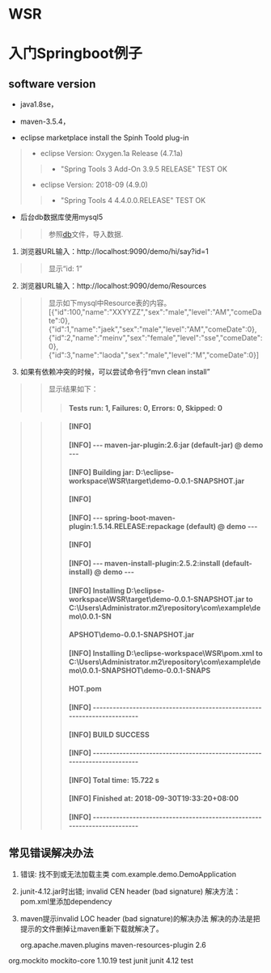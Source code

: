 # WSR
# 入门Springboot例子

## software version 
* java1.8se， 
* maven-3.5.4，

* eclipse marketplace install the Spinh Toold plug-in 
> + eclipse Version: Oxygen.1a Release (4.7.1a) 
> > - "Spring Tools 3 Add-On 3.9.5 RELEASE"         TEST OK
> + eclipse Version: 2018-09 (4.9.0)    
> > - "Spring Tools 4 4.4.0.0.RELEASE"               TEST OK
* 后台db数据库使用mysql5
>> [db]: https://github.com/kingsir25/WSR/blob/master/dbinstall/create.txt "dbinstall/create.txt"
>> 参照[db]文件，导入数据.

1. 浏览器URL输入：http://localhost:9090/demo/hi/say?id=1
>> 显示“id: 1”

2. 浏览器URL输入：http://localhost:9090/demo/Resources
>> 显示如下mysql中Resource表的内容。
>> [{"id":100,"name":"XXYYZZ","sex":"male","level":"AM","comeDate":0},{"id":1,"name":"jaek","sex":"male","level":"AM","comeDate":0},{"id":2,"name":"meinv","sex":"female","level":"sse","comeDate":0},{"id":3,"name":"laoda","sex":"male","level":"M","comeDate":0}]

3. 如果有依赖冲突的时候，可以尝试命令行“mvn clean install”
>> 显示结果如下：
>>> #### Tests run: 1, Failures: 0, Errors: 0, Skipped: 0

>>> #### [INFO]
>>> #### [INFO] --- maven-jar-plugin:2.6:jar (default-jar) @ demo ---
>>> #### [INFO] Building jar: D:\eclipse-workspace\WSR\target\demo-0.0.1-SNAPSHOT.jar
>>> #### [INFO]
>>> #### [INFO] --- spring-boot-maven-plugin:1.5.14.RELEASE:repackage (default) @ demo ---
>>> #### [INFO]
>>> #### [INFO] --- maven-install-plugin:2.5.2:install (default-install) @ demo ---
>>> #### [INFO] Installing D:\eclipse-workspace\WSR\target\demo-0.0.1-SNAPSHOT.jar to C:\Users\Administrator\.m2\repository\com\example\demo\0.0.1-SN
>>> #### APSHOT\demo-0.0.1-SNAPSHOT.jar
>>> #### [INFO] Installing D:\eclipse-workspace\WSR\pom.xml to C:\Users\Administrator\.m2\repository\com\example\demo\0.0.1-SNAPSHOT\demo-0.0.1-SNAPS
>>> #### HOT.pom
>>> #### [INFO] ------------------------------------------------------------------------
>>> #### [INFO] BUILD SUCCESS
>>> #### [INFO] ------------------------------------------------------------------------
>>> #### [INFO] Total time: 15.722 s
>>> #### [INFO] Finished at: 2018-09-30T19:33:20+08:00
>>> #### [INFO] ------------------------------------------------------------------------

## 常见错误解决办法
1. 错误: 找不到或无法加载主类 com.example.demo.DemoApplication

2. junit-4.12.jar时出错; invalid CEN header (bad signature)
解决方法：pom.xml里添加dependency

3. maven提示invalid LOC header (bad signature)的解决办法
解决的办法是把提示的文件删掉让maven重新下载就解决了。

	<dependency>   
	 <groupId>org.apache.maven.plugins</groupId>    
	 <artifactId>maven-resources-plugin</artifactId>    
	 <version>2.6</version>
	 </dependency>
<!-- https://mvnrepository.com/artifact/org.mockito/mockito-core -->
<dependency>
    <groupId>org.mockito</groupId>
    <artifactId>mockito-core</artifactId>
    <version>1.10.19</version>
    <scope>test</scope>
</dependency>

<!-- https://mvnrepository.com/artifact/junit/junit -->
<dependency>
    <groupId>junit</groupId>
    <artifactId>junit</artifactId>
    <version>4.12</version>
    <scope>test</scope>
</dependency>
